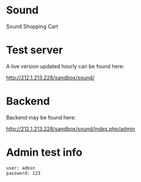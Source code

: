 # Sound

Sound Shopping Cart

# Test server

A live version updated hourly can be found here:

http://212.1.213.228/sandbox/sound/

# Backend

Backend may be found here:

http://212.1.213.228/sandbox/sound/index.php/admin

# Admin test info

```
user: admin
password: 123
```
